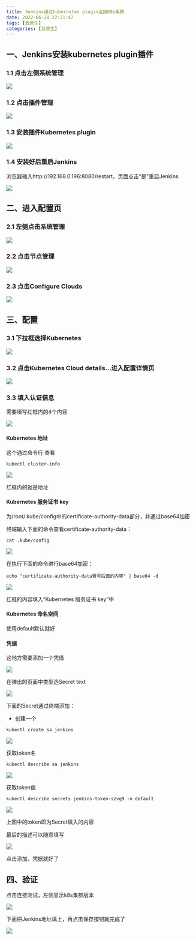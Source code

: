 ```yaml
---
title: Jenkins通过kubernetes plugin连接K8s集群
date: 2022-06-28 22:21:47
tags: [云原生]
categories: [云原生]
---
```


## 一、Jenkins安装kubernetes plugin插件

### 1.1 点击左侧系统管理

![](https://img.huangge1199.cn/blog/bindK8sToJenkins/2022-06-28-22-26-15-image.png)

### 1.2 点击插件管理

![](https://img.huangge1199.cn/blog/bindK8sToJenkins/2022-06-28-22-27-34-image.png)

### 1.3 安装插件Kubernetes plugin

![](https://img.huangge1199.cn/blog/bindK8sToJenkins/2022-06-28-22-28-53-image.png)

### 1.4 安装好后重启Jenkins

浏览器输入http://192.168.0.196:8080/restart，页面点击“是”重启Jenkins

![](https://img.huangge1199.cn/blog/bindK8sToJenkins/2022-06-28-22-30-31-image.png)

## 二、进入配置页

### 2.1 左侧点击系统管理

![](https://img.huangge1199.cn/blog/bindK8sToJenkins/2022-06-28-22-31-51-image.png)

### 2.2 点击节点管理

![](https://img.huangge1199.cn/blog/bindK8sToJenkins/2022-06-28-22-32-25-image.png)

### 2.3 点击Configure Clouds

![](https://img.huangge1199.cn/blog/bindK8sToJenkins/2022-06-28-22-33-15-image.png)

## 三、配置

### 3.1 下拉框选择Kubernetes

![](https://img.huangge1199.cn/blog/bindK8sToJenkins/2022-06-28-22-34-14-image.png)

### 3.2 点击Kubernetes Cloud details...进入配置详情页

![](https://img.huangge1199.cn/blog/bindK8sToJenkins/2022-06-28-22-35-00-image.png)

### 3.3 填入认证信息

需要填写红框内的4个内容

![](https://img.huangge1199.cn/blog/bindK8sToJenkins/2022-06-28-22-42-49-image.png)

#### Kubernetes 地址

这个通过命令行 查看

```shell
kubectl cluster-info
```

![](https://img.huangge1199.cn/blog/bindK8sToJenkins/2022-06-28-23-16-34-image.png)

红框内的就是地址

#### Kubernetes 服务证书 key

为/root/.kube/config中的certificate-authority-data部分，并通过base64加密

终端输入下面的命令查看certificate-authority-data：

```shell
cat .kube/config
```

![](https://img.huangge1199.cn/blog/bindK8sToJenkins/2022-06-28-22-46-52-image.png)

在执行下面的命令进行base64加密：

```shell
echo "certificate-authority-data冒号后面的内容" | base64 -d
```

![](https://img.huangge1199.cn/blog/bindK8sToJenkins/2022-06-28-22-52-27-image.png)

红框的内容填入“Kubernetes 服务证书 key”中

#### Kubernetes 命名空间

使用default默认就好

#### 凭据

这地方需要添加一个凭借

![](https://img.huangge1199.cn/blog/bindK8sToJenkins/2022-06-28-22-54-22-image.png)

在弹出的页面中类型选Secret text

![](https://img.huangge1199.cn/blog/bindK8sToJenkins/2022-06-28-22-57-05-image.png)

下面的Secret通过终端添加：

- 创建一个

```shell
kubectl create sa jenkins
```

![](https://img.huangge1199.cn/blog/bindK8sToJenkins/2022-06-28-23-19-07-image.png)

获取token名

```shell
kubectl describe sa jenkins
```

![](https://img.huangge1199.cn/blog/bindK8sToJenkins/2022-06-28-23-19-57-image.png)

获取token值

```shell
kubectl describe secrets jenkins-token-szvg9 -n default
```

![](https://img.huangge1199.cn/blog/bindK8sToJenkins/2022-06-28-23-21-36-image.png)

上图中的token即为Secret填入的内容

最后的描述可以随意填写

![](https://img.huangge1199.cn/blog/bindK8sToJenkins/2022-06-28-23-07-30-image.png)

点击添加，凭据就好了

## 四、验证

点击连接测试，左侧显示k8s集群版本

![](https://img.huangge1199.cn/blog/bindK8sToJenkins/2022-06-28-23-23-35-image.png)  

下面把Jenkins地址填上，再点击保存按钮就完成了

![](https://img.huangge1199.cn/blog/bindK8sToJenkins/2022-06-28-23-26-16-image.png)
